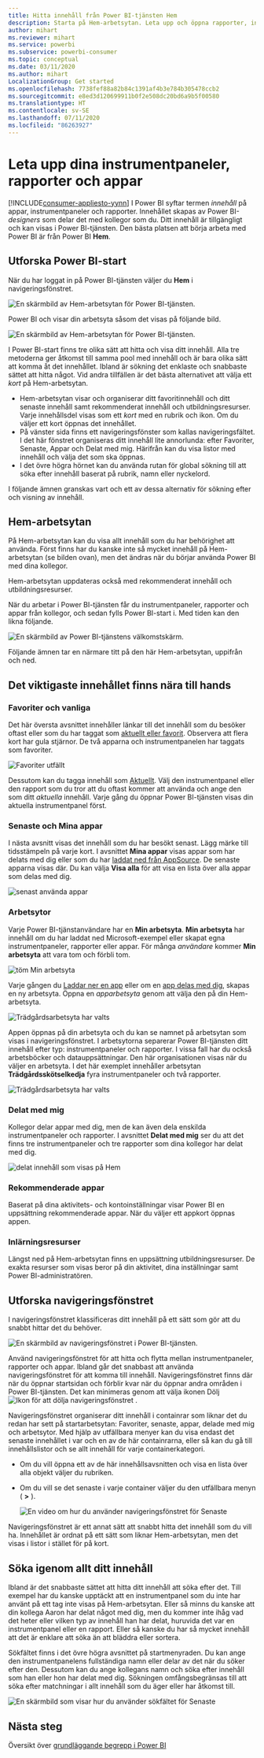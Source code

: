 ```yaml
---
title: Hitta innehåll från Power BI-tjänsten Hem
description: Starta på Hem-arbetsytan. Leta upp och öppna rapporter, instrumentpaneler och appar.
author: mihart
ms.reviewer: mihart
ms.service: powerbi
ms.subservice: powerbi-consumer
ms.topic: conceptual
ms.date: 03/11/2020
ms.author: mihart
LocalizationGroup: Get started
ms.openlocfilehash: 7738fef88a82b84c1391af4b3e784b305478ccb2
ms.sourcegitcommit: e8ed3d120699911b0f2e508dc20bd6a9b5f00580
ms.translationtype: HT
ms.contentlocale: sv-SE
ms.lasthandoff: 07/11/2020
ms.locfileid: "86263927"
---
```

# <a name="find-your-dashboards-reports-and-apps"></a>Leta upp dina instrumentpaneler, rapporter och appar

[!INCLUDE[consumer-appliesto-yynn](../includes/consumer-appliesto-yynn.md)]
I Power BI syftar termen *innehåll* på appar, instrumentpaneler och rapporter. Innehållet skapas av Power BI-*designers* som delar det med kollegor som du. Ditt innehåll är tillgängligt och kan visas i Power BI-tjänsten. Den bästa platsen att börja arbeta med Power BI är från Power BI **Hem**.

## <a name="explore-power-bi-home"></a>Utforska Power BI-start
När du har loggat in på Power BI-tjänsten väljer du **Hem** i navigeringsfönstret. 

![En skärmbild av Hem-arbetsytan för Power BI-tjänsten.](media/end-user-home/power-bi-home-menu.png)


Power BI och visar din arbetsyta såsom det visas på följande bild.
 
![En skärmbild av Hem-arbetsytan för Power BI-tjänsten.](media/end-user-home/power-bi-home.png)

I Power BI-start finns tre olika sätt att hitta och visa ditt innehåll. Alla tre metoderna ger åtkomst till samma pool med innehåll och är bara olika sätt att komma åt det innehållet. Ibland är sökning det enklaste och snabbaste sättet att hitta något. Vid andra tillfällen är det bästa alternativet att välja ett *kort* på Hem-arbetsytan.

- Hem-arbetsytan visar och organiserar ditt favoritinnehåll och ditt senaste innehåll samt rekommenderat innehåll och utbildningsresurser. Varje innehållsdel visas som ett *kort* med en rubrik och ikon. Om du väljer ett kort öppnas det innehållet.
- På vänster sida finns ett navigeringsfönster som kallas navigeringsfältet. I det här fönstret organiseras ditt innehåll lite annorlunda: efter Favoriter, Senaste, Appar och Delat med mig. Härifrån kan du visa listor med innehåll och välja det som ska öppnas.
- I det övre högra hörnet kan du använda rutan för global sökning till att söka efter innehåll baserat på rubrik, namn eller nyckelord.

I följande ämnen granskas vart och ett av dessa alternativ för sökning efter och visning av innehåll.

## <a name="home-canvas"></a>Hem-arbetsytan
På Hem-arbetsytan kan du visa allt innehåll som du har behörighet att använda. Först finns har du kanske inte så mycket innehåll på Hem-arbetsytan (se bilden ovan), men det ändras när du börjar använda Power BI med dina kollegor.

Hem-arbetsytan uppdateras också med rekommenderat innehåll och utbildningsresurser. 
 
När du arbetar i Power BI-tjänsten får du instrumentpaneler, rapporter och appar från kollegor, och sedan fylls Power BI-start i. Med tiden kan den likna följande.

![En skärmbild av Power BI-tjänstens välkomstskärm.](media/end-user-home/power-bi-home-oldest.png)

 
Följande ämnen tar en närmare titt på den här Hem-arbetsytan, uppifrån och ned.

## <a name="most-important-content-at-your-fingertips"></a>Det viktigaste innehållet finns nära till hands

### <a name="favorites-and-frequents"></a>Favoriter och vanliga
Det här översta avsnittet innehåller länkar till det innehåll som du besöker oftast eller som du har taggat som [aktuellt eller favorit](end-user-favorite.md). Observera att flera kort har gula stjärnor. De två apparna och instrumentpanelen har taggats som favoriter. 

![Favoriter utfällt](./media/end-user-home/power-bi-favorites-frequents.png)

Dessutom kan du tagga innehåll som [Aktuellt](end-user-featured.md). Välj den instrumentpanel eller den rapport som du tror att du oftast kommer att använda och ange den som ditt *aktuella* innehåll. Varje gång du öppnar Power BI-tjänsten visas din aktuella instrumentpanel först. 


### <a name="recents-and-my-apps"></a>Senaste och Mina appar
I nästa avsnitt visas det innehåll som du har besökt senast. Lägg märke till tidsstämpeln på varje kort. I avsnittet **Mina appar** visas appar som har delats med dig eller som du har [laddat ned från AppSource](end-user-apps.md). De senaste apparna visas där. Du kan välja **Visa alla** för att visa en lista över alla appar som delas med dig.

![senast använda appar](./media/end-user-home/power-bi-recent-apps.png)


### <a name="workspaces"></a>Arbetsytor
Varje Power BI-tjänstanvändare har en **Min arbetsyta**. **Min arbetsyta** har innehåll om du har laddat ned Microsoft-exempel eller skapat egna instrumentpaneler, rapporter eller appar. För många *användare* kommer **Min arbetsyta** att vara tom och förbli tom.  

![töm Min arbetsyta](./media/end-user-home/power-bi-empty-workspace.png)

Varje gången du [Laddar ner en app](end-user-app-marketing.md) eller om en [app delas med dig](end-user-apps.md), skapas en ny arbetsyta.  Öppna en *apparbetsyta* genom att välja den på din Hem-arbetsyta. 

![Trädgårdsarbetsyta har valts](./media/end-user-home/power-bi-workspace-section.png)

Appen öppnas på din arbetsyta och du kan se namnet på arbetsytan som visas i navigeringsfönstret. I arbetsytorna separerar Power BI-tjänsten ditt innehåll efter typ: instrumentpaneler och rapporter. I vissa fall har du också arbetsböcker och datauppsättningar. Den här organisationen visas när du väljer en arbetsyta. I det här exemplet innehåller arbetsytan **Trädgårdsskötselkedja** fyra instrumentpaneler och två rapporter.

![Trädgårdsarbetsyta har valts](./media/end-user-home/power-bi-search-workspace.png)

### <a name="shared-with-me"></a>Delat med mig
Kollegor delar appar med dig, men de kan även dela enskilda instrumentpaneler och rapporter. I avsnittet **Delat med mig** ser du att det finns tre instrumentpaneler och tre rapporter som dina kollegor har delat med dig.

![delat innehåll som visas på Hem](./media/end-user-home/power-bi-shared.png)

### <a name="recommended-apps"></a>Rekommenderade appar
Baserat på dina aktivitets- och kontoinställningar visar Power BI en uppsättning rekommenderade appar. När du väljer ett appkort öppnas appen.
 
### <a name="learning-resources"></a>Inlärningsresurser
Längst ned på Hem-arbetsytan finns en uppsättning utbildningsresurser. De exakta resurser som visas beror på din aktivitet, dina inställningar samt Power BI-administratören. 
 
## <a name="explore-the-nav-pane"></a>Utforska navigeringsfönstret

I navigeringsfönstret klassificeras ditt innehåll på ett sätt som gör att du snabbt hittar det du behöver.  

![En skärmbild av navigeringsfönstret i Power BI-tjänsten.](media/end-user-home/power-bi-nav.png)


Använd navigeringsfönstret för att hitta och flytta mellan instrumentpaneler, rapporter och appar. Ibland går det snabbast att använda navigeringsfönstret för att komma till innehåll. Navigeringsfönstret finns där när du öppnar startsidan och förblir kvar när du öppnar andra områden i Power BI-tjänsten. Det kan minimeras genom att välja ikonen Dölj ![Ikon för att dölja navigeringsfönstret](media/end-user-home/power-bi-hide.png) .
  
Navigeringsfönstret organiserar ditt innehåll i containrar som liknar det du redan har sett på startarbetsytan: Favoriter, senaste, appar, delade med mig och arbetsytor. Med hjälp av utfällbara menyer kan du visa endast det senaste innehållet i var och en av de här containrarna, eller så kan du gå till innehållslistor och se allt innehåll för varje containerkategori.
 
- Om du vill öppna ett av de här innehållsavsnitten och visa en lista över alla objekt väljer du rubriken.
- Om du vill se det senaste i varje container väljer du den utfällbara menyn ( **>** ).

    ![En video om hur du använder navigeringsfönstret för Senaste](media/end-user-home/power-bi-nav-bar.gif)

 
Navigeringsfönstret är ett annat sätt att snabbt hitta det innehåll som du vill ha. Innehållet är ordnat på ett sätt som liknar Hem-arbetsytan, men det visas i listor i stället för på kort. 

## <a name="search-all-of-your-content"></a>Söka igenom allt ditt innehåll
Ibland är det snabbaste sättet att hitta ditt innehåll att söka efter det. Till exempel har du kanske upptäckt att en instrumentpanel som du inte har använt på ett tag inte visas på Hem-arbetsytan. Eller så minns du kanske att din kollega Aaron har delat något med dig, men du kommer inte ihåg vad det heter eller vilken typ av innehåll han har delat, huruvida det var en instrumentpanel eller en rapport. Eller så kanske du har så mycket innehåll att det är enklare att söka än att bläddra eller sortera. 
 
Sökfältet finns i det övre högra avsnittet på startmenyraden. Du kan ange den instrumentpanelens fullständiga namn eller delar av det när du söker efter den. Dessutom kan du ange kollegans namn och söka efter innehåll som han eller hon har delat med dig. Sökningen omfångsbegränsas till att söka efter matchningar i allt innehåll som du äger eller har åtkomst till.

![En skärmbild som visar hur du använder sökfältet för Senaste](media/end-user-home/power-bi-search-field.png)

## <a name="next-steps"></a>Nästa steg
Översikt över [grundläggande begrepp i Power BI](end-user-basic-concepts.md)
